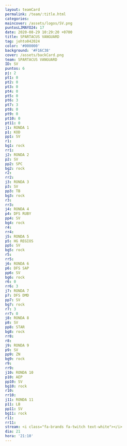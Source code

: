 ```yaml
---
layout: teamCard
permalink: /team/:title.html
categories: 
maincover: /assets/logos/SV.png
puntosLJMAYO24: 17
date: 2020-08-29 10:29:20 +0700
title: SPARTACUS VANGUARD
tag: johto042024
color: '#000000'
background: '#F16C38'
cover: /assets/backCard.png
team: SPARTACUS VANGUARD
ID: SV
puntos: 6
pj: 2
pt1: 0
pt2: 0
pt3: 0
pt4: 0
pt5: 0
pt6: 3
pt7: 3
pt8: 0
pt9: 0
pt10: 0
pt11: 0
j1: RONDA 1
p1: KOD
pp1: SV
r1:
bg1: rock
rr1:
j2: RONDA 2
p2: SV
pp2: SPC
bg2: rock
r2:
rr2:
j3: RONDA 3
p3: SV
pp3: TB
bg3: rock
r3:
rr3:
j4: RONDA 4
p4: DFS RUBY
pp4: SV
bg4: rock
r4:
rr4:
j5: RONDA 5
p5: HG REGIOS
pp5: SV
bg5: rock
r5:
rr5:
j6: RONDA 6
p6: DFS SAP
pp6: SV
bg6: rock
r6: 0
rr6: 3
j7: RONDA 7
p7: DFS DMD
pp7: SV
bg7: rock
r7: 3
rr7: 0
j8: RONDA 8
p8: SV
pp8: STAR
bg8: rock
rr8:
r8:
j9: RONDA 9
p9: SV
pp9: ZN
bg9: rock
r9:
rr9:
j10: RONDA 10
p10: AEP
pp10: SV
bg10: rock
r10:
rr10:
j11: RONDA 11
p11: LB
pp11: SV
bg11: rock
r11:
rr11:
stream: <i class="fa-brands fa-twitch text-white"></i>
dia: 21
hora: '21:10'
---
```

